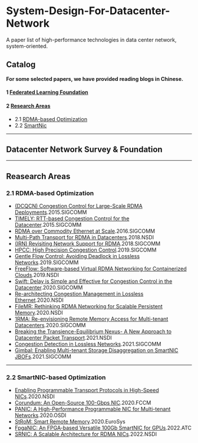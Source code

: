 # System-Design-For-Datacenter-Network
A paper list of high-performance technologies in data center network, system-oriented.

## Catalog
**For some selected papers, we have provided reading blogs in Chinese.**

#### 1 [Federated Learning Foundation](#survey)
#### 2 [Research Areas](#areas)

- 2.1 [RDMA-based Optimization](#RDMA)
- 2.2 [SmartNic](#smartnic)


---------------------------------------------------

<h2 id="survey">Datacenter Network Survey & Foundation</h2>

---------------------------------------------------

<h2 id="areas">Reasearch Areas</h2>
<h3 id="RDMA">2.1 RDMA-based Optimization</h3>

- [(DCQCN) Congestion Control for Large-Scale RDMA Deployments](https://dl.acm.org/doi/pdf/10.1145/2829988.2787484).2015.SIGCOMM
- [TIMELY: RTT-based Congestion Control for the Datacenter](https://dl.acm.org/doi/pdf/10.1145/2829988.2787510).2015.SIGCOMM
- [RDMA over Commodity Ethernet at Scale](https://dl.acm.org/doi/pdf/10.1145/2934872.2934908).2016.SIGCOMM
- [Multi-Path Transport for RDMA in Datacenters](https://www.usenix.org/system/files/conference/nsdi18/nsdi18-lu.pdf).2018.NSDI
- [(IRN) Revisiting Network Support for RDMA](https://dl.acm.org/doi/pdf/10.1145/3230543.3230557).2018.SIGCOMM
- [HPCC: High Precision Congestion Control](https://dl.acm.org/doi/pdf/10.1145/3341302.3342085).2019.SIGCOMM
- [Gentle Flow Control: Avoiding Deadlock in Lossless Networks](https://dl.acm.org/doi/pdf/10.1145/3341302.3342065).2019.SIGCOMM
- [FreeFlow: Software-based Virtual RDMA Networking for Containerized Clouds](https://www.usenix.org/system/files/nsdi19-kim.pdf).2019.NSDI
- [Swift: Delay is Simple and Effective for Congestion Control in the Datacenter](https://dl.acm.org/doi/pdf/10.1145/3387514.3406591).2020.SIGCOMM
- [Re-architecting Congestion Management in Lossless Ethernet](https://www.usenix.org/system/files/nsdi20spring_cheng_prepub_0.pdf).2020.NSDI
- [FileMR: Rethinking RDMA Networking for Scalable Persistent Memory](https://www.usenix.org/system/files/nsdi20-paper-yang.pdf).2020.NSDI
- [1RMA: Re-envisioning Remote Memory Access for Multi-tenant Datacenters](https://dl.acm.org/doi/pdf/10.1145/3387514.3405897).2020.SIGCOMM
- [Breaking the Transience-Equilibrium Nexus- A New Approach to Datacenter Packet Transport](https://www.usenix.org/system/files/nsdi21-liu.pdf).2021.NSDI
- [Congestion Detection in Lossless Networks](https://dl.acm.org/doi/pdf/10.1145/3452296.3472899).2021.SIGCOMM
- [Gimbal: Enabling Multi-tenant Storage Disaggregation on SmartNIC JBOFs](https://dl.acm.org/doi/pdf/10.1145/3452296.3472940).2021.SIGCOMM

---------------------------------------------------

<h3 id="smartnic">2.2 SmartNIC-based Optimization</h3>

- [Enabling Programmable Transport Protocols in High-Speed NICs](https://www.usenix.org/system/files/nsdi20-paper-arashloo.pdf).2020.NSDI
- [Corundum: An Open-Source 100-Gbps NIC](https://ieeexplore.ieee.org/iel7/9108348/9114534/09114811.pdf).2020.FCCM
- [PANIC: A High-Performance Programmable NIC for Multi-tenant Networks](https://www.usenix.org/system/files/osdi20-lin.pdf).2020.OSDI
- [StRoM: Smart Remote Memory](https://dl.acm.org/doi/pdf/10.1145/3342195.3387519).2020.EuroSys
- [FpgaNIC: An FPGA-based Versatile 100Gb SmartNIC for GPUs](https://www.usenix.org/system/files/atc22-wang-zeke.pdf).2022.ATC
- [SRNIC: A Scalable Architecture for RDMA NICs](https://cse.hkust.edu.hk/~kaichen/papers/srnic-nsdi23.pdf).2022.NSDI